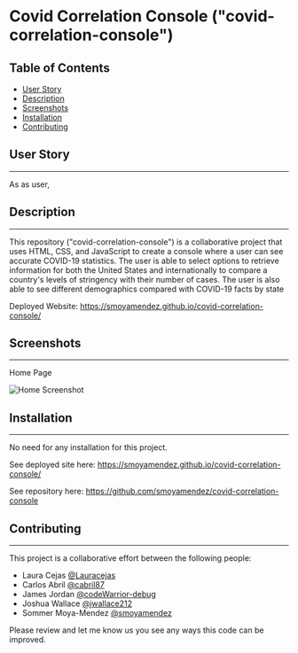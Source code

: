 # Covid Correlation Console ("covid-correlation-console")

## Table of Contents

* [User Story](#user-story)
* [Description](#description)
* [Screenshots](#screenshots)
* [Installation](#installation)
* [Contributing](#contributing)

## User Story
---
As as user, 

## Description
---
This repository ("covid-correlation-console") is a collaborative project that uses HTML, CSS, and JavaScript to create a console where a user can see accurate COVID-19 statistics. The user is able to select options to retrieve information for both the United States and internationally to compare a country's levels of stringency with their number of cases. The user is also able to see different demographics compared with COVID-19 facts by state


Deployed Website: https://smoyamendez.github.io/covid-correlation-console/

## Screenshots
---
Home Page

![Home Screenshot](#)

## Installation
---
No need for any installation for this project.

See deployed site here: https://smoyamendez.github.io/covid-correlation-console/

See repository here: https://github.com/smoyamendez/covid-correlation-console

## Contributing
---
This project is a collaborative effort between the following people:
* Laura Cejas [@Lauracejas](https://github.com/Lauracejas)
* Carlos Abril [@cabril87](https://github.com/cabril87git)
* James Jordan [@codeWarrior-debug](https://github.com/codeWarrior-debug)
* Joshua Wallace [@jwallace212](https://github.com/jwallace212)
* Sommer Moya-Mendez [@smoyamendez](https://github.com/smoyamendez)

Please review and let me know us you see any ways this code can be improved.


